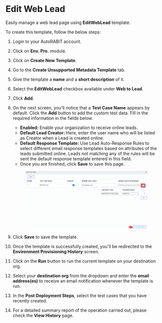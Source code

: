 # Edit Web Lead

Easily manage a web lead page using **EditWebLead** template.

To create this template, follow the below steps:

1. Login to your AutoRABIT account.
2. Click on **Env. Pro.** module.
3. Click on **Create New Template**.
4. Go to the **Create Unsupported Metadata Template** tab.
5. Give the template a **name** and a **short description** of it.
6. Select the **EditWebLead** checkbox available under **Web to Lead**.
7. Click **Add**.
8.  On the next screen, you'll notice that a **Test Case Name** appears by default. Click the **Add** button to add the custom test data. Fill in the required information in the fields below.

    * **Enabled:** Enable your organization to receive online leads.
    * **Default Lead Creator:** Here, enter the user name who will be listed as Creator when a Lead is created online.&#x20;
    * **Default Response Template:** Use Lead Auto-Response Rules to select different email response templates based on attributes of the leads submitted online. Leads not matching any of the rules will be sent the default response template entered in this field.
    * Once you are finished, click **Save** to save this page.

    <figure><img src="../../../../../../.gitbook/assets/image (1481).png" alt=""><figcaption></figcaption></figure>
9. Click **Save** to save the template.
10. Once the template is successfully created, you'll be redirected to the **Environment Provisioning History** screen.
11. Click on the **Run** button to run the current template on your destination org.
12. Select your **destination org** from the dropdown and enter the **email address(es)** to receive an email notification whenever the template is run.
13. In the **Post Deployment Steps**, select the test cases that you have recently created.&#x20;
14. For a detailed summary report of the operation carried out, please check the **View History** page.

